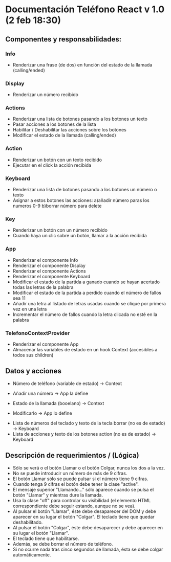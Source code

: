 # Documentación Teléfono React v 1.0 (2 feb 18:30)

## Componentes y responsabilidades:

### Info
- Renderizar una frase (de dos) en función del estado de la llamada (calling/ended)

### Display
- Renderizar un número recibido

### Actions
- Renderizar una lista de botones pasando a los botones un texto 
- Pasar acciones a los botones de la lista 
- Habilitar / Deshabilitar las acciones sobre los botones
- Modificar el estado de la llamada (calling/ended)

### Action
- Renderizar un botón con un texto recibido
- Ejecutar en el click la acción recibida

### Keyboard
- Renderizar una lista de botones pasando a los botones un número o texto
- Asignar a estos botones las acciones: a)añadir número paras los numeros 0-9 b)borrar número para delete

### Key
- Renderizar un botón con un número recibido
- Cuando haya un clic sobre un botón, llamar a la acción recibida

### App

- Renderizar el componente Info
- Renderizar el componente Display
- Renderizar el componente Actions 
- Renderizar el componente Keyboard
- Modificar el estado de la partida a ganado cuando se hayan acertado todas las letras de la palabra
- Modificar el estado de la partida a perdido cuando el número de fallos sea 11
- Añadir una letra al listado de letras usadas cuando se clique por primera vez en una letra
- Incrementar el número de fallos cuando la letra clicada no esté en la palabra

### TelefonoContextProvider

- Renderizar el componente App
- Almacenar las variables de estado en un hook Context (accesibles a todos sus children)

## Datos y acciones

- Número de teléfono (variable de estado) -> Context
* Añadir una número -> App la define
- Estado de la llamada (booelano) -> Context
* Modificarlo -> App lo define
- Lista de números del teclado y texto de la tecla borrar (no es de estado) -> Keyboard
- Lista de acciones y texto de los botones action (no es de estado) -> Keyboard

## Descripción de requerimientos / (Lógica)

- Sólo se verá o el botón Llamar o el botón Colgar, nunca los dos a la vez.
- No se puede introducir un número de más de 9 cifras.
- El botón Llamar sólo se puede pulsar si el número tiene 9 cifras.
- Cuando tenga 9 cifras el botón debe tener la clase "active".
- El mensaje superior "Llamando..." sólo aparece cuando se pulsa el botón "Llamar" y mientras dure la llamada.
- Usa la clase "off" para controlar su visibilidad (el elemento HTML correspondiente debe seguir estando, aunque no se vea).
- Al pulsar el botón "Llamar", éste debe desaparecer del DOM y debe aparecer en su lugar el botón "Colgar". El teclado tiene que quedar deshabilitado.
- Al pulsar el botón "Colgar", éste debe desaparecer y debe aparecer en su lugar el botón "Llamar".
- El teclado tiene que habilitarse.
- Además, se debe borrar el número de teléfono.
- Si no ocurre nada tras cinco segundos de llamada, ésta se debe colgar automáticamente.
